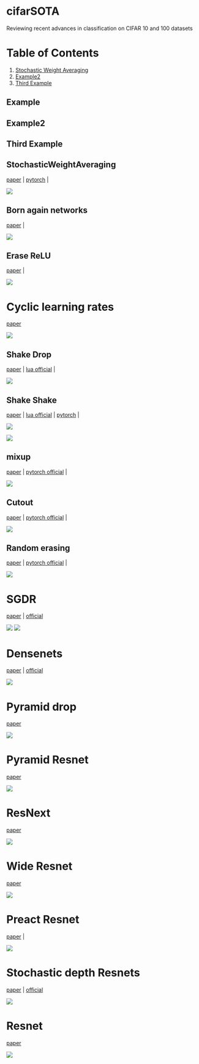 # cifarSOTA

Reviewing recent advances in classification on CIFAR 10 and 100 datasets

# Table of Contents
1. [Stochastic Weight Averaging](#StochasticWeightAveraging)
2. [Example2](#example2)
3. [Third Example](#third-example)

## Example
## Example2
## Third Example

## StochasticWeightAveraging

[paper](https://arxiv.org/abs/1803.05407) | [pytorch](https://github.com/timgaripov/swa) | 

![](swa.png)


## Born again networks

[paper](http://metalearning.ml/papers/metalearn17_furlanello.pdf) |  

![](born_again.png)


## Erase ReLU

[paper](https://arxiv.org/pdf/1709.07634.pdf) |

![](erase_relu.png)

# Cyclic learning rates

[paper](https://arxiv.org/abs/1506.01186)

![](clr.png)


## Shake Drop

[paper](https://arxiv.org/abs/1802.02375) | [lua official](https://github.com/imenurok/ShakeDrop) | 


![](shakedrop.png)


## Shake Shake

[paper](https://arxiv.org/abs/1705.07485) | [lua official](https://github.com/xgastaldi/shake-shake) | [pytorch](https://github.com/hysts/pytorch_shake_shake) | 


![](shake-shake.png)

![](shake_shake_cifar100.png)


## mixup 

[paper](https://arxiv.org/abs/1710.09412) | [pytorch official](https://github.com/hongyi-zhang/mixup) | 

![](mixup_cifar.png)


## Cutout

[paper](https://arxiv.org/abs/1708.04552) | [pytorch official](https://github.com/uoguelph-mlrg/Cutout) |

![](cutout.png)

## Random erasing

[paper](https://arxiv.org/abs/1708.04896) | [pytorch official](https://github.com/zhunzhong07/Random-Erasing) |


![](random_erasing.png)

# SGDR

[paper](https://arxiv.org/abs/1608.03983) | [official](https://github.com/loshchil/SGDR)

![](sgdr.png)
![](sgdr_ensembles.png)
# Densenets

[paper](https://arxiv.org/abs/1608.06993) | [official](https://github.com/liuzhuang13/DenseNet)

![](densenet.png)


# Pyramid drop

[paper](https://arxiv.org/pdf/1707.07074.pdf)

![](pyramid_drop.png)

# Pyramid Resnet

[paper](https://arxiv.org/abs/1610.02915)

![](pyramid.png)


# ResNext

[paper](https://arxiv.org/abs/1611.05431)

![](resnext.png)

# Wide Resnet

[paper](https://arxiv.org/abs/1605.07146)

![](wrn.png)

# Preact Resnet

[paper](https://arxiv.org/abs/1603.05027) |

![](preact_resnet.png)


# Stochastic depth Resnets

[paper](https://arxiv.org/abs/1603.09382) | [official](https://github.com/loshchil/SGDR)

![](stochastic.png)

# Resnet

[paper](https://arxiv.org/abs/1512.03385)

![](resnet.png)

